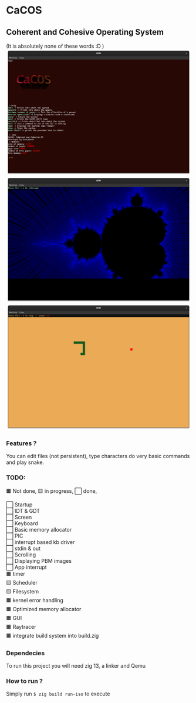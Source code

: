 # CaCOS

## Coherent and Cohesive Operating System

(It is absolutely none of these words :D )
![Picure of the OS](./screenshots/1.png)
![Picure of the OS](./screenshots/2.png)
![Picure of the OS](./screenshots/3.png)

### Features ?

 You can edit files (not persistent), type characters do very basic commands and play snake.

### TODO:

 🟧 Not done, 🟨 in progress, ⬜ done,

 ⬜ Startup  
 ⬜ IDT & GDT  
 ⬜ Screen  
 ⬜ Keyboard  
 ⬜ Basic memory allocator  
 ⬜ PIC  
 ⬜ interrupt based kb driver  
 ⬜ stdin & out  
 ⬜ Scrolling  
 ⬜ Displaying PBM images  
 ⬜ App interrupt   
 🟧 timer  
 🟨 Scheduler  
 🟨 Filesystem  
 🟧 kernel error handling  
 🟧 Optimized memory allocator  
 🟧 GUI  
 🟧 Raytracer  
 🟧 integrate build system into build.zig  

### Dependecies

 To run this project you will need zig 13, a linker and Qemu
 
### How to run ?

 Simply run `$ zig build run-iso` to execute
